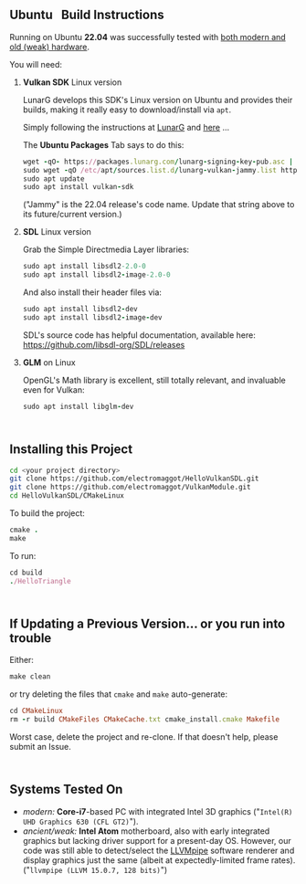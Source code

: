 ## Ubuntu &nbsp; Build Instructions

Running on Ubuntu **22.04** was successfully tested with [both modern and old (weak) hardware](https://github.com/electromaggot/HelloVulkanSDL/edit/master/CMakeLinux/README.md#systems-tested-on).

You will need:

1. **Vulkan SDK** Linux version

   LunarG develops this SDK's Linux version on Ubuntu and provides their builds, making it really easy to download/install via `apt`.

   Simply following the instructions at [LunarG](https://vulkan.lunarg.com/doc/view/1.3.268.0/linux/getting_started_ubuntu.html#install-the-sdk) and [here](https://vulkan.lunarg.com/sdk/home#linux) ...

   The **Ubuntu Packages** Tab says to do this: 
   ```ruby
   wget -qO- https://packages.lunarg.com/lunarg-signing-key-pub.asc | sudo tee /etc/apt/trusted.gpg.d/lunarg.asc
   sudo wget -qO /etc/apt/sources.list.d/lunarg-vulkan-jammy.list http://packages.lunarg.com/vulkan/lunarg-vulkan-jammy.list
   sudo apt update
   sudo apt install vulkan-sdk
   ``` 
   ("Jammy" is the 22.04 release's code name. Update that string above to its future/current version.)

3. **SDL** Linux version

   Grab the Simple Directmedia Layer libraries:
   ```ruby
   sudo apt install libsdl2-2.0-0
   sudo apt install libsdl2-image-2.0-0
   ``` 
   And also install their header files via:
   ```ruby 
   sudo apt install libsdl2-dev
   sudo apt install libsdl2-image-dev
   ```
   SDL's source code has helpful documentation, available here:  https://github.com/libsdl-org/SDL/releases
  
4. **GLM** on Linux

   OpenGL's Math library is excellent, still totally relevant, and invaluable even for Vulkan:
   ```ruby
   sudo apt install libglm-dev
   ``` 

\
Installing this Project
-----------------------
```bash
cd <your project directory>
git clone https://github.com/electromaggot/HelloVulkanSDL.git
git clone https://github.com/electromaggot/VulkanModule.git
cd HelloVulkanSDL/CMakeLinux
```
To build the project:
```ruby
cmake .
make
```
To run:
```ruby
cd build
./HelloTriangle
```

\
If Updating a Previous Version... or you run into trouble
---------------------------------------------------------
Either:
```ruby
make clean
```
or try deleting the files that `cmake` and `make` auto-generate:
```ruby
cd CMakeLinux
rm -r build CMakeFiles CMakeCache.txt cmake_install.cmake Makefile
```
Worst case, delete the project and re-clone.  If that doesn't help, please submit an Issue.

\
Systems Tested On
-----------------
- *modern:* **Core-i7**-based PC with integrated Intel 3D graphics ("`Intel(R) UHD Graphics 630 (CFL GT2)`").
- *ancient/weak:* **Intel Atom** motherboard, also with early integrated graphics but lacking driver support for a present-day OS.  However, our code was still able to detect/select the [LLVMpipe](https://docs.mesa3d.org/drivers/llvmpipe.html) software renderer and display graphics just the same (albeit at expectedly-limited frame rates).  ("`llvmpipe (LLVM 15.0.7, 128 bits)`")
